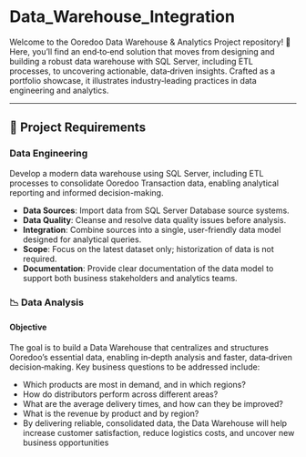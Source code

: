 # Data_Warehouse_Integration

Welcome to the Ooredoo Data Warehouse & Analytics Project repository! 🚀
Here, you’ll find an end‑to‑end solution that moves from designing and building a robust data warehouse with SQL Server, including ETL processes, to uncovering actionable, data‑driven insights. Crafted as a portfolio showcase, it illustrates industry‑leading practices in data engineering and analytics.

---
## 🚀 Project Requirements

### Data Engineering
Develop a modern data warehouse using SQL Server, including ETL processes to consolidate Ooredoo Transaction data, enabling analytical reporting and informed decision-making.
- **Data Sources**: Import data from SQL Server Database source systems.
- **Data Quality**: Cleanse and resolve data quality issues before analysis.
- **Integration**: Combine sources into a single, user-friendly data model designed for analytical queries.
- **Scope**: Focus on the latest dataset only; historization of data is not required.
- **Documentation**: Provide clear documentation of the data model to support both business stakeholders and analytics teams.


###  📉 Data Analysis

#### Objective
The goal is to build a Data Warehouse that centralizes and structures Ooredoo’s essential data, enabling in‑depth analysis and faster, data‑driven decision‑making. Key business questions to be addressed include:

  - Which products are most in demand, and in which regions?
  - How do distributors perform across different areas?
  - What are the average delivery times, and how can they be improved?
  - What is the revenue by product and by region?
  - By delivering reliable, consolidated data, the Data Warehouse will help increase customer satisfaction, reduce logistics costs, and uncover new business opportunities

